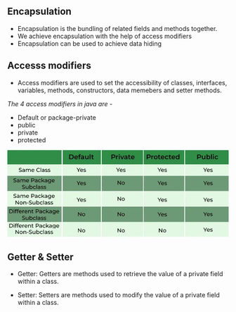 ## Encapsulation
- Encapsulation is the bundling of related fields and methods together. 
- We achieve encapsulation with the help of access modifiers
- Encapsulation can be used to achieve data hiding

## Accesss modifiers
- Access modifiers are used to set the accessibility of classes, interfaces, variables, methods, constructors, data memebers and setter methods.

_The 4 access modifiers in java are -_
- Default or package-private
- public
- private
- protected

![access modifiers](./Access-Modifiers.png)


## Getter & Setter
- Getter: Getters are methods used to retrieve the value of a private field within a class.

- Setter: Setters are methods used to modify the value of a private field within a class.

